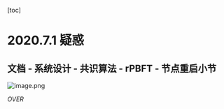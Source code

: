 [toc]

# 2020.7.1 疑惑

## 文档 - 系统设计 - 共识算法 - rPBFT - 节点重启小节

![image.png](http://ww1.sinaimg.cn/large/006alGmrgy1ggbpzb7ox3j30we0ffdi7.jpg)

*OVER*